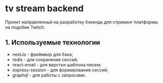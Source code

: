 # tv stream backend

Проект направленный на разработку бэкенда для стриминг платформы на подобии Twitch.

## 1. Используемые технологии
* nestJs - фреймвор для бэка;
* redis - для сохранения сессий;
* react-email - для верстки шаблона писем;
* express-session - для формирования сессий;
* graphql - для работы с запросами.
